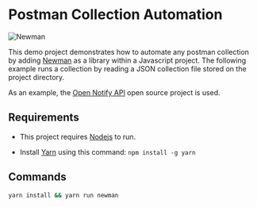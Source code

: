 # Postman Collection Automation

![Newman](https://img.shields.io/github/v/tag/postmanlabs/newman?color=%23EF5B25&label=Newman&logo=postman&logoColor=%23EF5B25&style=for-the-badge)

This demo project demonstrates how to automate any postman collection by adding [Newman](https://www.npmjs.com/package/newman) as a library within a Javascript project. The following example runs a collection by reading a JSON collection file stored on the project directory.

As an example, the [Open Notify API](http://open-notify.org) open source project is used.

## Requirements

- This project requires [Nodejs](https://nodejs.org/en/) to run.

- Install [Yarn](https://yarnpkg.com/) using this command: `npm install -g yarn`

## Commands

```sh
yarn install && yarn run newman
```
